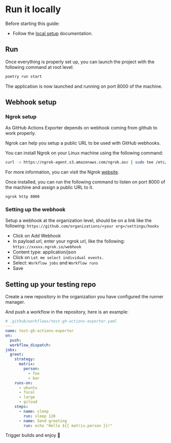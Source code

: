 # Run it locally

Before starting this guide:

- Follow the [local setup](./local-setup.md) documentation.

## Run

Once everything is properly set up, you can launch the project
with the following command at root level:

```bash
poetry run start
```

The application is now launched and running on port 8000 of the machine.

## Webhook setup

### Ngrok setup

As GitHub Actions Exporter depends on webhook coming from github to work properly.

Ngrok can help you setup a public URL to be used with GitHub webhooks.

You can install Ngrok on your Linux machine using the following command:

```bash
curl -s https://ngrok-agent.s3.amazonaws.com/ngrok.asc | sudo tee /etc/apt/trusted.gpg.d/ngrok.asc >/dev/null && echo "deb https://ngrok-agent.s3.amazonaws.com buster main" | sudo tee /etc/apt/sources.list.d/ngrok.list && sudo apt update && sudo apt install ngrok
```

For more information, you can visit the Ngrok [website](https://ngrok.com/download).

Once installed, you can run the following command to listen on port 8000
of the machine and assign a public URL to it.

```shell
ngrok http 8000
```

### Setting up the webhook

Setup a webhook at the organization level, should be on a link like the following:
`https://github.com/organizations/<your org>/settings/hooks`

- Click on Add Webhook
- In payload url, enter your ngrok url, like the following:
  `https://xxxxx.ngrok.io/webhook`
- Content type: application/json
- Click on `Let me select individual events.`
- Select: `Workflow jobs` and `Workflow runs`
- Save

## Setting up your testing repo

Create a new repository in the organization you have configured the runner manager.

And push a workflow in the repository, here is an example:

```yaml
# .github/workflows/test-gh-actions-exporter.yaml
---
name: test-gh-actions-exporter
on:
  push:
  workflow_dispatch:
jobs:
  greet:
    strategy:
      matrix:
        person:
          - foo
          - bar
    runs-on:
      - ubuntu
      - focal
      - large
      - gcloud
    steps:
      - name: sleep
        run: sleep 120
      - name: Send greeting
        run: echo "Hello ${{ matrix.person }}!"
```

Trigger builds and enjoy :beers:

